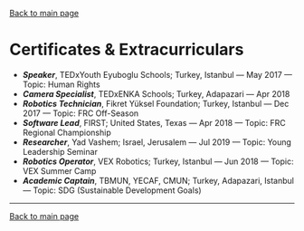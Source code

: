 [Back to main page](./../README.md)

# Certificates & Extracurriculars

* **_Speaker_**, TEDxYouth Eyuboglu Schools; Turkey, Istanbul — May 2017 — Topic: Human Rights 
* **_Camera Specialist_**, TEDxENKA Schools; Turkey, Adapazari — Apr 2018
* **_Robotics Technician_**, Fikret Yüksel Foundation; Turkey, Istanbul — Dec 2017 — Topic: FRC Off-Season
* **_Software Lead_**, FIRST; United States, Texas — Apr 2018 — Topic: FRC Regional Championship
* **_Researcher_**, Yad Vashem; Israel, Jerusalem — Jul 2019 — Topic: Young Leadership Seminar
* **_Robotics Operator_**, VEX Robotics; Turkey, Istanbul — Jun 2018 — Topic: VEX Summer Camp
* **_Academic Captain_**,  TBMUN, YECAF, CMUN; Turkey, Adapazari, Istanbul — Topic: SDG (Sustainable Development Goals)

---

[Back to main page](./../README.md)
